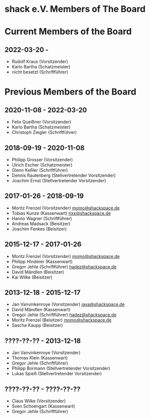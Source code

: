 # shack e.V. Members of The Board

# Current Members of the Board

## 2022-03-20 - 

* Rudolf Kraus (Vorsitzender)
* Karlo Bartha (Schatzmeister)
* nicht besetzt (Schriftführer)

# Previous Members of the Board

## 2020-11-08 - 2022-03-20

* Felix Queißner (Vorsitzender)
* Karlo Bartha (Schatzmeister)
* Christoph Ziegler (Schriftführer)

## 2018-09-19 - 2020-11-08

* Philipp Grosser (Vorsitzender)
* Ulrich Escher (Schatzmeister)
* Glenn Keßler (Schriftführer)
* Dennis Rautenberg (Stellvertretender Vorsitzender)
* Joachim Ernst (Stellvertretender Vorsitzender)

## 2017-01-26 - 2018-09-19

* Moritz Frenzel (Vorsitzender) momo@shackspace.de
* Tobias Kunze (Kassenwart) rixx@shackspace.de
* Hanno Wagner (Schriftführer) 
* Andreas Madsack (Beisitzer)
* Joachim Fenkes (Beisitzer)

## 2015-12-17 - 2017-01-26

* Moritz Frenzel (Vorsitzender) momo@shackspace.de
* Philipp Hinderer (Kassenwart)
* Gregor Jehle (Schriftführer) hadez@shackspace.de
* David Mändlen (Beisitzer)
* Kai Wilke (Beisitzer)

## 2013-12-18 - 2015-12-17
* Jan Vanvinkenroye (Vorsitzender) java@shackspace.de
* David Mändlen (Kassenwart)
* Gregor Jehle (Schriftführer) hadez@shackspace.de
* Moritz Frenzel (Beisitzer) momo@shackspace.de 
* Sascha Kaupp (Beisitzer)

## ????-??-?? - 2013-12-18
* Jan Vanvinkenroye (Vorsitzender)
* Thomas Klein (Kassenwart)
* Gregor Jehle (Schriftführer)
* Philipp Bormann (Stellvertretender Vorsitzender)
* Lukas Spieß (Stellvertretender Vorsitzender)

## ????-??-?? - ????-??-??
* Claus Wilke (Vorsitzender)
* Sven Schoengart (Kassenwart)
* Gregor Jehle (Schriftführer)
